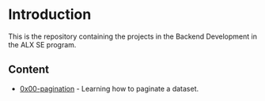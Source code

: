 # Introduction
This is the repository containing the projects in the Backend Development in the ALX SE program.

## Content
* [0x00-pagination](./0x00-pagination/) - Learning how to paginate a dataset.